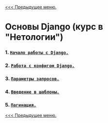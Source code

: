 [<<< Предыдущее меню.](..%2FPython_study_materials.md)

# Основы Django (курс в "Нетологии")

### 1. [`Начало работы с Django.`](/study_materials/Python/Django_Netology/Django_lesson_1)

### 2. [`Работа с конфигом Django.`]()

### 3. [`Параметры запросов.`]()

### 4. [`Введение в шаблоны.`]()

### 5. [`Пагинация.`]()

[<<< Предыдущее меню.](..%2FPython_study_materials.md)
